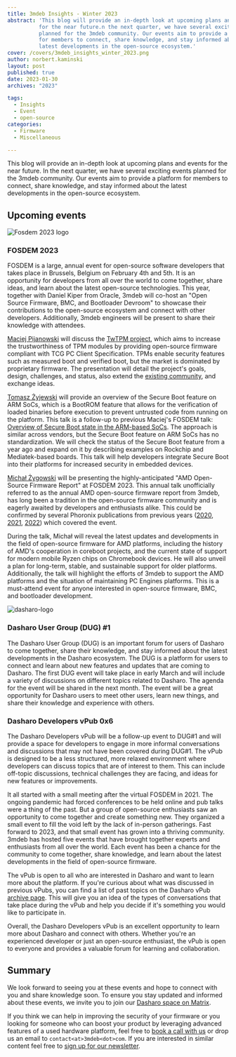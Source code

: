 ```yaml
---
title: 3mdeb Insights - Winter 2023
abstract: 'This blog will provide an in-depth look at upcoming plans and events
          for the near future.n the next quarter, we have several exciting events
          planned for the 3mdeb community. Our events aim to provide a platform
          for members to connect, share knowledge, and stay informed about the
          latest developments in the open-source ecosystem.'
cover: /covers/3mdeb_insights_winter_2023.png
author: norbert.kaminski
layout: post
published: true
date: 2023-01-30
archives: "2023"

tags:
  - Insights
  - Event
  - open-source
categories:
  - Firmware
  - Miscellaneous

---
```



This blog will provide an in-depth look at upcoming plans and events for the
near future. In the next quarter, we have several exciting events planned
for the 3mdeb community. Our events aim to provide a platform for members to
connect, share knowledge, and stay informed about the latest developments in
the open-source ecosystem.

## Upcoming events

![Fosdem 2023 logo](/img/FOSDEM23.jpeg)

### FOSDEM 2023

FOSDEM is a large, annual event for open-source software developers that
takes place in Brussels, Belgium on February 4th and 5th. It is an opportunity
for developers from all over the world to come together, share ideas, and
learn about the latest open-source technologies. This year, together with
Daniel Kiper from Oracle, 3mdeb will co-host an "Open Source Firmware, BMC,
and Bootloader Devroom" to showcase their contributions to the open-source
ecosystem and connect with other developers. Additionally, 3mdeb engineers
will be present to share their knowledge with attendees.

[Maciej Pijanowski](https://twitter.com/macpijan) will discuss the
[TwTPM project](https://twpm.dasharo.com/), which aims to increase the
trustworthiness of TPM modules by providing open-source firmware compliant
with TCG PC Client Specification. TPMs enable security features such as
measured boot and verified boot, but the market is dominated by proprietary
firmware. The presentation will detail the project's goals, design,
challenges, and status, also extend the
[existing community](https://matrix.to/#/#twpm:matrix.org), and exchange ideas.

[Tomasz Żyjewski](https://twitter.com/tomzy_0) will provide an overview of
the Secure Boot feature on ARM SoCs, which is a BootROM feature that allows
for the verification of loaded binaries before execution to prevent
untrusted code from running on the platform. This talk is a follow-up to
previous Maciej's FOSDEM talk:
[Overview of Secure Boot state in the ARM-based SoCs](https://archive.fosdem.org/2021/schedule/event/tee_arm_secboot/).
The approach is similar across vendors, but the Secure Boot feature on ARM SoCs
has no standardization. We will check the status of the Secure Boot feature
from a year ago and expand on it by describing examples on Rockchip and
Mediatek-based boards. This talk will help developers integrate Secure Boot
into their platforms for increased security in embedded devices.

[Michał Żygowski](https://twitter.com/_miczyg_) will be presenting
the highly-anticipated "AMD Open-Source Firmware Report" at FOSDEM 2023.
This annual talk unofficially referred to as the annual AMD open-source firmware
report from 3mdeb, has long been a tradition in the open-source firmware
community and is eagerly awaited by developers and enthusiasts alike.
This could be confirmed by several Phoronix publications from previous years
([2020](https://www.phoronix.com/news/AMD-Coreboot-In-Early-2020),
[2021](https://www.phoronix.com/news/Open-Source-AMD-FW-2021),
[2022](https://www.phoronix.com/news/AMD-OSF-2022)) which covered the event.

During the talk, Michał will reveal the latest updates and developments in
the field of open-source firmware for AMD platforms, including the history
of AMD's cooperation in coreboot projects, and the current state of support
for modern mobile Ryzen chips on Chromebook devices. He will also unveil
a plan for long-term, stable, and sustainable support for older platforms.
Additionally, the talk will highlight the efforts of 3mdeb to support the
AMD platforms and the situation of maintaining PC Engines platforms.
This is a must-attend event for anyone interested in open-source firmware,
BMC, and bootloader development.

![dasharo-logo](/img/Dasharo-logo.svg)

### Dasharo User Group (DUG) #1

The Dasharo User Group (DUG) is an important forum for users of Dasharo to
come together, share their knowledge, and stay informed about the latest
developments in the Dasharo ecosystem. The DUG is a platform for users to
connect and learn about new features and updates that are coming to Dasharo.
The first DUG event will take place in early March and will include a variety
of discussions on different topics related to Dasharo. The agenda for the event
will be shared in the next month. The event will be a great opportunity for
Dasharo users to meet other users, learn new things, and share their
knowledge and experience with others.

### Dasharo Developers vPub 0x6

The Dasharo Developers vPub will be a follow-up event to DUG#1 and will
provide a space for developers to engage in more informal conversations
and discussions that may not have been covered during DUG#1. The vPub is
designed to be a less structured, more relaxed environment where developers
can discuss topics that are of interest to them. This can include off-topic
discussions, technical challenges they are facing, and ideas for new features
or improvements.

It all started with a small meeting after the virtual FOSDEM in 2021.
The ongoing pandemic had forced conferences to be held online and pub talks
were a thing of the past. But a group of open-source enthusiasts saw an
opportunity to come together and create something new. They organized
a small event to fill the void left by the lack of in-person gatherings.
Fast forward to 2023, and that small event has grown into a thriving community.
3mdeb has hosted five events that have brought together experts and enthusiasts
from all over the world. Each event has been a chance for the community to
come together, share knowledge, and learn about the latest developments in the
field of open-source firmware.

The vPub is open to all who are interested in Dasharo and want to learn more
about the platform. If you're curious about what was discussed in
previous vPubs, you can find a list of past topics on the Dasharo vPub
[archive page](https://vpub.dasharo.com/archive/). This will give you an idea
of the types of conversations that take place during the vPub and help you
decide if it's something you would like to participate in.

Overall, the Dasharo Developers vPub is an excellent opportunity to learn more
about Dasharo and connect with others. Whether you're an experienced developer
or just an open-source enthusiast, the vPub is open to everyone and provides
a valuable forum for learning and collaboration.

## Summary

We look forward to seeing you at these events and hope to connect with you
and share knowledge soon. To ensure you stay updated and informed
about these events, we invite you to join our
[Dasharo space on Matrix](https://matrix.to/#/#dasharo:matrix.org).

If you think we can help in improving the security of your firmware or you
looking for someone who can boost your product by leveraging advanced features
of a used hardware platform, feel free to [book a call with us](https://calendly.com/3mdeb/consulting-remote-meeting)
or drop us an email to `contact<at>3mdeb<dot>com`. If you are interested in similar
content feel free to [sign up for our newsletter](https://newsletter.3mdeb.com/subscription/PW6XnCeK6).
